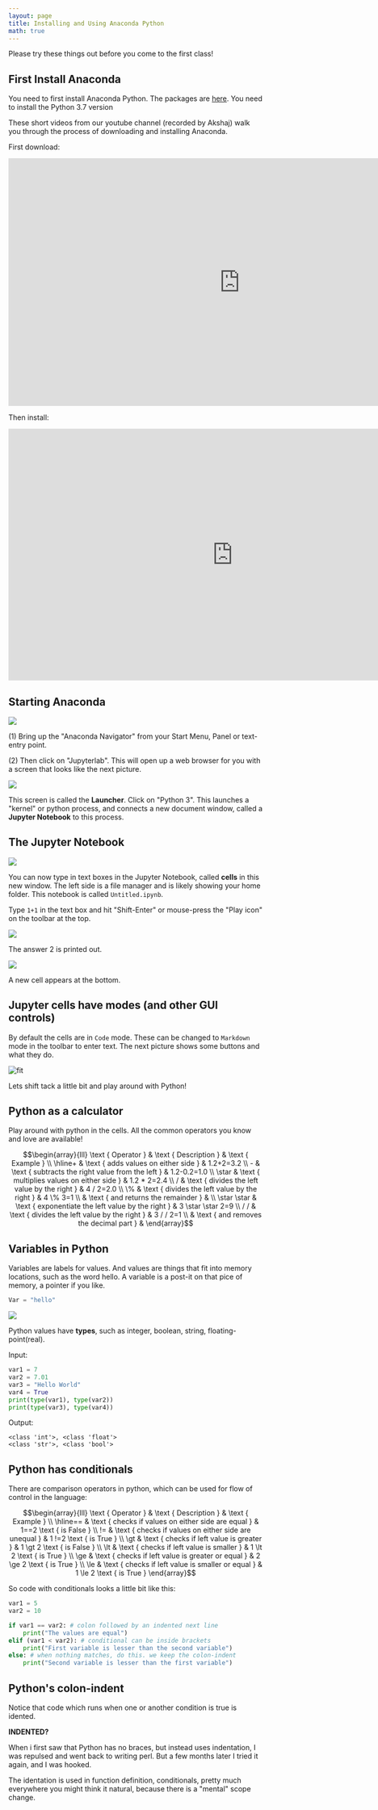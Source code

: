 ```yaml
---
layout: page
title: Installing and Using Anaconda Python
math: true
--- 
```


Please try these things out before you come to the first class!

## First Install Anaconda

You need to first install Anaconda Python. The packages are [here](https://www.anaconda.com/products/individual#Downloads). You need to install the Python 3.7 version

These short videos from our youtube channel (recorded by Akshaj) walk you through the process of downloading and installing Anaconda.

First download:

<iframe width="916" height="491" src="https://www.youtube.com/embed/oJk4wbWCBIw" frameborder="0" allow="accelerometer; autoplay; encrypted-media; gyroscope; picture-in-picture" allowfullscreen></iframe>

Then install:

<iframe width="887" height="499" src="https://www.youtube.com/embed/HHnoXU-BcPE" frameborder="0" allow="accelerometer; autoplay; encrypted-media; gyroscope; picture-in-picture" allowfullscreen></iframe>

## Starting Anaconda

![](anacondapython.assets/ana_nav_big_jl.png)

(1) Bring up the "Anaconda Navigator" from your Start Menu, Panel or text-entry point.

(2) Then click on "Jupyterlab". This will open up a web browser for you with a screen that looks like the next picture.


![](anacondapython.assets/launcherbig_jl.png)

This screen is called the **Launcher**. Click on "Python 3". This launches a "kernel" or python process, and connects a new document window, called a **Jupyter Notebook** to this process. 

## The Jupyter Notebook

![](anacondapython.assets/openacellbig_jl.png)

You can now type in text boxes in the Jupyter Notebook, called **cells** in this new window. The left side is a file manager and is likely showing your home folder. This notebook is called `Untitled.ipynb`.

Type `1+1` in the text box and hit "Shift-Enter" or mouse-press the "Play icon" on the toolbar at the top.

![](anacondapython.assets/1plus1big_jl.png)

The answer 2 is printed out. 

![](anacondapython.assets/after1plus1big_jl.png)

A new cell appears at the bottom. 

## Jupyter cells have modes (and other GUI controls)

By default the cells are in `Code` mode. These can be changed to `Markdown` mode in the toolbar to enter text. The next picture shows some buttons and what they do.


![fit](anacondapython.assets/notebookbig_jl.JPG)

Lets shift tack a little bit and play around with Python!

## Python as a calculator

Play around with python in the cells. All the common operators you know and love are available!

$$\begin{array}{lll}
\text { Operator } & \text { Description } & \text { Example } \\
\hline+ & \text { adds values on either side } & 1.2+2=3.2 \\ - & \text { subtracts the right value from the left } & 1.2-0.2=1.0 \\
\star & \text { multiplies values on either side } & 1.2 * 2=2.4 \\
/ & \text { divides the left value by the right } & 4 / 2=2.0 \\
\% & \text { divides the left value by the right } & 4 \% 3=1 \\
& \text { and returns the remainder } & \\
\star \star & \text { exponentiate the left value by the right } & 3 \star \star 2=9 \\
/ / & \text { divides the left value by the right } & 3 / / 2=1 \\
& \text { and removes the decimal part } &
\end{array}$$


## Variables in Python


Variables are labels for values. And values are things that fit into memory locations, such as the word hello. A variable is a post-it on that pice of memory, a pointer if you like.

```python
Var = "hello"
```

![](anacondapython.assets/labelmem.jpg)


Python values have **types**, such as integer,
boolean, string, floating-point(real).

Input:

```python
var1 = 7
var2 = 7.01
var3 = "Hello World"
var4 = True
print(type(var1), type(var2))
print(type(var3), type(var4))
```
Output:

```
<class 'int'>, <class 'float'>
<class 'str'>, <class 'bool'>
```

## Python has conditionals

There are comparison operators in python, which can be used for flow of control in the language:

$$\begin{array}{lll}
\text { Operator } & \text { Description } & \text { Example }  \\
\hline== & \text { checks if values on either side are equal } & 1==2 \text { is False } \\
!= & \text { checks if values on either side are unequal } & 1 !=2 \text { is True } \\
\gt & \text { checks if left value is greater } & 1 \gt 2 \text { is False } \\
\lt & \text { checks if left value is smaller } & 1 \lt 2 \text { is True } \\
\ge & \text { checks if left value is greater or equal } & 2 \ge 2 \text { is True } \\
\le & \text { checks if left value is smaller or equal } & 1 \le 2 \text { is True }
\end{array}$$

So code with conditionals looks a little bit like this:

```python
var1 = 5
var2 = 10

if var1 == var2: # colon followed by an indented next line
    print("The values are equal")
elif (var1 < var2): # conditional can be inside brackets
    print("First variable is lesser than the second variable")  
else: # when nothing matches, do this. we keep the colon-indent
    print("Second variable is lesser than the first variable")
```

## Python's colon-indent

Notice that code which runs when one or another condition is true is idented.

**INDENTED?**

When i first saw that Python has no braces, but instead uses indentation, I was repulsed and went back to writing perl. But a few months later I tried it again, and I was hooked. 

The identation is used in function definition, conditionals, pretty much everywhere you might think it natural, because there is a "mental" scope change.
